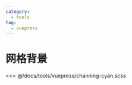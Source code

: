 ```yaml
---
category:
  - tools
tag:
  - vuepress
---
```


# 网格背景

<<< @/docs/tools/vuepress/channing-cyan.scss
